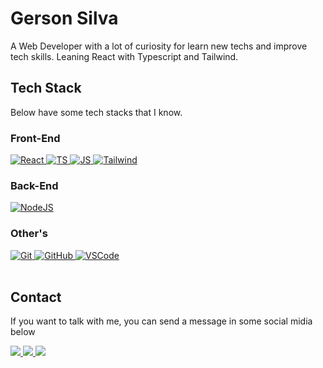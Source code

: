 
<h1 align="left">Gerson Silva</h1>
<p>A Web Developer with a lot of curiosity for learn new techs and improve tech skills. Leaning React with Typescript and Tailwind.</p>

## Tech Stack
<p>Below have some tech stacks that I know.</p>

### Front-End
<a href="https://react.dev/" target="_blank" rel="noreferrer">
  <img src="https://img.shields.io/badge/React-20232A?style=for-the-badge&logo=react&logoColor=61DAFB" alt="React" />
</a>
<a href="https://www.typescriptlang.org/docs/" target="_blank" rel="noreferrer">
  <img src="https://img.shields.io/badge/TypeScript-007ACC?style=for-the-badge&logo=typescript&logoColor=white" alt="TS" />
</a>
<a href="https://developer.mozilla.org/en-US/docs/Learn/JavaScript" target="_blank" rel="noreferrer">
  <img src="https://img.shields.io/badge/JavaScript-F7DF1E?style=for-the-badge&logo=javascript&logoColor=black" alt="JS" />
</a>
<a href="https://tailwindcss.com/" target="_blank" rel="noreferrer">
  <img src="https://img.shields.io/badge/Tailwind_CSS-38B2AC?style=for-the-badge&logo=tailwind-css&logoColor=white" alt="Tailwind" />
</a>

<br>

### Back-End
<a href="https://nodejs.org/en/" target="_blank" rel="noreferrer">
  <img src="https://img.shields.io/badge/Node.js-43853D?style=for-the-badge&logo=node.js&logoColor=white" alt="NodeJS" />
</a>

<br>

### Other's

<a href="https://git-scm.com" target="_blank" rel="noreferrer">
  <img src="https://img.shields.io/badge/-Git-f14e32?logo=git&logoColor=white&style=for-the-badge" alt="Git" />
</a>
<a href="https://github.com" target="_blank" rel="noreferrer">
  <img src="https://img.shields.io/badge/-GitHub-6e5494?logo=github&logoColor=white&style=for-the-badge" alt="GitHub" />
</a>
<a href="https://code.visualstudio.com" target="_blank" rel="noreferrer">
  <img src="https://img.shields.io/badge/-VSCode-0088cc?logo=visualstudiocode&logoColor=white&style=for-the-badge" alt="VSCode" />
</a>
<br><br>

## Contact
<p align="left" style="background:yellow">
  <p>If you want to talk with me, you can send a message in some social midia below</p>
  <a href="https://www.linkedin.com/in/br-gerson/" target="_blank">
    <img src="https://img.shields.io/badge/LinkedIn-0077B5?style=for-the-badge&logo=linkedin&logoColor=white">
  </a>
  <a href="https://instagram.com/br.gerson" target="_blank">
    <img src="https://img.shields.io/badge/Instagram-E4405F?style=for-the-badge&logo=instagram&logoColor=white">
  </a>
  <a href="https://mail.google.com/mail/u/0/#inbox?compose=DmwnWtVbFtHpSlQQwtWJhClldLfqTBmrvhCfCnnWMcmZhbCVnNJtCBhxxHLbPvzCNmQkvpKCwJLQ" target="_blank">
    <img src="https://img.shields.io/badge/Gmail-D14836?style=for-the-badge&logo=gmail&logoColor=white">
  </a>
</p>
